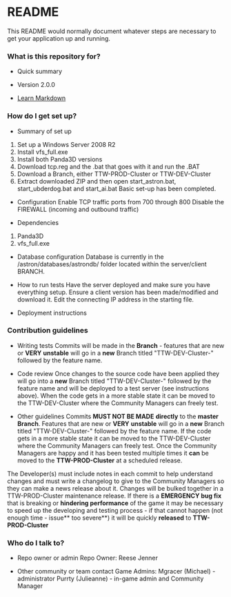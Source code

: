 # README #

This README would normally document whatever steps are necessary to get your application up and running.

### What is this repository for? ###

* Quick summary

* Version
2.0.0

* [Learn Markdown](https://bitbucket.org/tutorials/markdowndemo)

### How do I get set up? ###

* Summary of set up
1. Set up a Windows Server 2008 R2
2. Install vfs_full.exe
3. Install both Panda3D versions
4. Download tcp.reg and the .bat that goes with it and run the .BAT
5. Download a Branch, either TTW-PROD-Cluster or TTW-DEV-Cluster 
6. Extract downloaded ZIP and then open start_astron.bat, start_ubderdog.bat and start_ai.bat
Basic set-up has been completed.


* Configuration
Enable TCP traffic ports from 700 through 800
Disable the FIREWALL (incoming and outbound traffic)

* Dependencies
1. Panda3D 
2. vfs_full.exe

* Database configuration
Database is currently in the /astron/databases/astrondb/ folder located within the server/client BRANCH.

* How to run tests
Have the server deployed and make sure you have everything setup. 
Ensure a client version has been made/modified and download it. Edit the connecting IP address in the starting file.

* Deployment instructions

### Contribution guidelines ###

* Writing tests
Commits will be made in the **Branch** - features that are new or **VERY** **unstable** will go in a **new** Branch titled "TTW-DEV-Cluster-" followed by the feature name.

* Code review
Once changes to the source code have been applied they will go into  a **new** Branch titled "TTW-DEV-Cluster-" followed by the feature name and will be deployed to a test server (see instructions above). When the code gets in a more stable state it can be moved to the TTW-DEV-Cluster where the Community Managers can freely test.

* Other guidelines
Commits **MUST NOT BE MADE** **directly** to the **master Branch**. Features that are new or **VERY** **unstable** will go in a **new** Branch titled "TTW-DEV-Cluster-" followed by the feature name. If the code gets in a more stable state it can be moved to the TTW-DEV-Cluster where the Community Managers can freely test.
Once the Community Managers are happy and it has been tested multiple times it **can** be moved to the **TTW-PROD-Cluster** at a scheduled release.

The Developer(s) must include notes in each commit to help understand changes and must write a changelog to give to the Community Managers so they can make a news release about it. 
Changes will be bulked together in a TTW-PROD-Cluster maintenance release.
If there is a **EMERGENCY bug fix** that is breaking or **hindering performance** of the game it may be necessary to speed up the developing and testing process - if that cannot happen (not enough time - issue** too severe**) it will be quickly **released** to **TTW-PROD-Cluster**

### Who do I talk to? ###

* Repo owner or admin
Repo Owner: Reese Jenner

* Other community or team contact
Game Admins:
Mgracer (Michael) - administrator
Purrty (Julieanne) - in-game admin and Community Manager